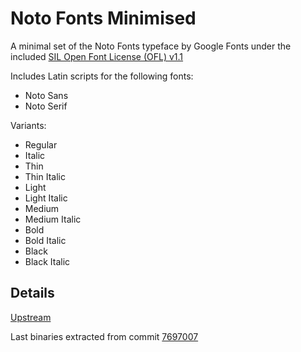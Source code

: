 # Noto Fonts Minimised

A minimal set of the Noto Fonts typeface by Google Fonts under the included [SIL Open Font License (OFL) v1.1](http://scripts.sil.org/OFL)

Includes Latin scripts for the following fonts:

- Noto Sans
- Noto Serif

Variants:

- Regular
- Italic
- Thin
- Thin Italic
- Light
- Light Italic
- Medium
- Medium Italic
- Bold
- Bold Italic
- Black
- Black Italic

## Details

[Upstream](https://github.com/googlefonts/noto-fonts)

Last binaries extracted from commit [7697007](https://github.com/googlefonts/noto-fonts/commit/7697007fcb3563290d73f41f56a70d5d559d828c)
